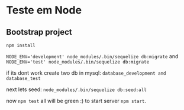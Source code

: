 # Teste em Node

## Bootstrap project

`npm install`

`NODE_ENV='development' node_modules/.bin/sequelize db:migrate`
and
`NODE_ENV='test' node_modules/.bin/sequelize db:migrate`

if its dont work create two db in mysql:
`database_development and database_test`

next lets seed: `node_modules/.bin/sequelize db:seed:all`


now `npm test` all will be green :)
to start server `npm start`.
